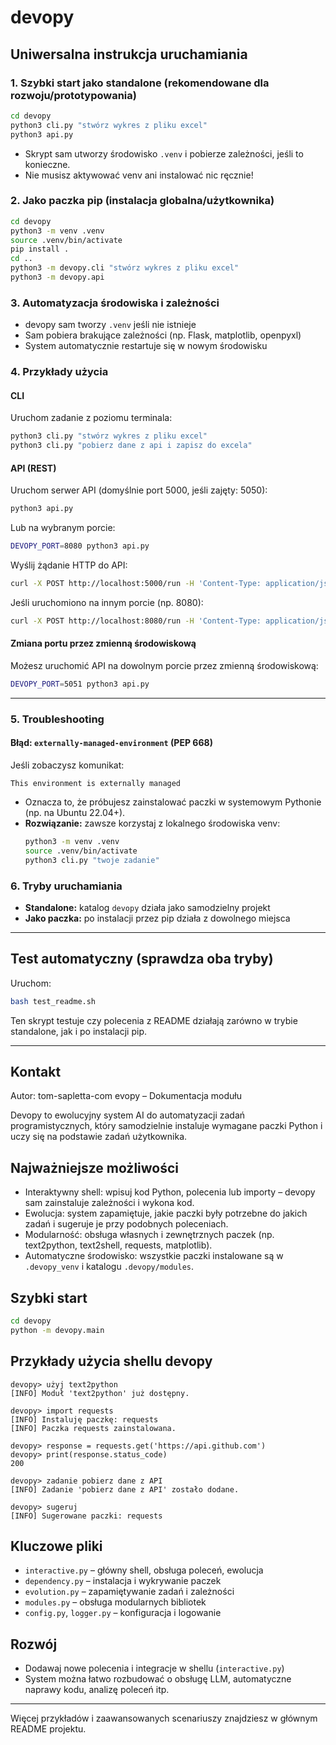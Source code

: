 # devopy

## Uniwersalna instrukcja uruchamiania

### 1. Szybki start jako standalone (rekomendowane dla rozwoju/prototypowania)

```bash
cd devopy
python3 cli.py "stwórz wykres z pliku excel"
python3 api.py
```
- Skrypt sam utworzy środowisko `.venv` i pobierze zależności, jeśli to konieczne.
- Nie musisz aktywować venv ani instalować nic ręcznie!

### 2. Jako paczka pip (instalacja globalna/użytkownika)

```bash
cd devopy
python3 -m venv .venv
source .venv/bin/activate
pip install .
cd ..
python3 -m devopy.cli "stwórz wykres z pliku excel"
python3 -m devopy.api
```

### 3. Automatyzacja środowiska i zależności
- devopy sam tworzy `.venv` jeśli nie istnieje
- Sam pobiera brakujące zależności (np. Flask, matplotlib, openpyxl)
- System automatycznie restartuje się w nowym środowisku

### 4. Przykłady użycia

#### CLI
Uruchom zadanie z poziomu terminala:
```bash
python3 cli.py "stwórz wykres z pliku excel"
python3 cli.py "pobierz dane z api i zapisz do excela"
```

#### API (REST)
Uruchom serwer API (domyślnie port 5000, jeśli zajęty: 5050):
```bash
python3 api.py
```
Lub na wybranym porcie:
```bash
DEVOPY_PORT=8080 python3 api.py
```

Wyślij żądanie HTTP do API:
```bash
curl -X POST http://localhost:5000/run -H 'Content-Type: application/json' -d '{"task": "stwórz wykres z pliku excel"}'
```
Jeśli uruchomiono na innym porcie (np. 8080):
```bash
curl -X POST http://localhost:8080/run -H 'Content-Type: application/json' -d '{"task": "pobierz dane z api i zapisz do excela"}'
```

#### Zmiana portu przez zmienną środowiskową
Możesz uruchomić API na dowolnym porcie przez zmienną środowiskową:
```bash
DEVOPY_PORT=5051 python3 api.py
```

---

### 5. Troubleshooting
#### Błąd: `externally-managed-environment` (PEP 668)
Jeśli zobaczysz komunikat:
```
This environment is externally managed
```
- Oznacza to, że próbujesz zainstalować paczki w systemowym Pythonie (np. na Ubuntu 22.04+).
- **Rozwiązanie:** zawsze korzystaj z lokalnego środowiska venv:
  ```bash
  python3 -m venv .venv
  source .venv/bin/activate
  python3 cli.py "twoje zadanie"
  ```

### 6. Tryby uruchamiania
- **Standalone:** katalog `devopy` działa jako samodzielny projekt
- **Jako paczka:** po instalacji przez pip działa z dowolnego miejsca

---

## Test automatyczny (sprawdza oba tryby)

Uruchom:
```bash
bash test_readme.sh
```
Ten skrypt testuje czy polecenia z README działają zarówno w trybie standalone, jak i po instalacji pip.

---

## Kontakt
Autor: tom-sapletta-com
evopy – Dokumentacja modułu

Devopy to ewolucyjny system AI do automatyzacji zadań programistycznych, który samodzielnie instaluje wymagane paczki Python i uczy się na podstawie zadań użytkownika.

## Najważniejsze możliwości
- Interaktywny shell: wpisuj kod Python, polecenia lub importy – devopy sam zainstaluje zależności i wykona kod.
- Ewolucja: system zapamiętuje, jakie paczki były potrzebne do jakich zadań i sugeruje je przy podobnych poleceniach.
- Modularność: obsługa własnych i zewnętrznych paczek (np. text2python, text2shell, requests, matplotlib).
- Automatyczne środowisko: wszystkie paczki instalowane są w `.devopy_venv` i katalogu `.devopy/modules`.

## Szybki start

```bash
cd devopy
python -m devopy.main
```

## Przykłady użycia shellu devopy

```text
devopy> użyj text2python
[INFO] Moduł 'text2python' już dostępny.

devopy> import requests
[INFO] Instaluję paczkę: requests
[INFO] Paczka requests zainstalowana.

devopy> response = requests.get('https://api.github.com')
devopy> print(response.status_code)
200

devopy> zadanie pobierz dane z API
[INFO] Zadanie 'pobierz dane z API' zostało dodane.

devopy> sugeruj
[INFO] Sugerowane paczki: requests
```

## Kluczowe pliki
- `interactive.py` – główny shell, obsługa poleceń, ewolucja
- `dependency.py` – instalacja i wykrywanie paczek
- `evolution.py` – zapamiętywanie zadań i zależności
- `modules.py` – obsługa modularnych bibliotek
- `config.py`, `logger.py` – konfiguracja i logowanie

## Rozwój
- Dodawaj nowe polecenia i integracje w shellu (`interactive.py`)
- System można łatwo rozbudować o obsługę LLM, automatyczne naprawy kodu, analizę poleceń itp.

---

Więcej przykładów i zaawansowanych scenariuszy znajdziesz w głównym README projektu.
